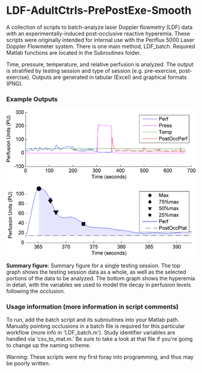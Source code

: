 # LDF-AdultCtrls-PrePostExe-Smooth
A collection of scripts to batch-analyze laser Doppler flowmetry (LDF) data with an experimentally-induced post-occlusive reactive hyperemia. These scripts were originally intended for internal use with the Periflux 5000 Laser Doppler Flowmeter system. There is one main method, LDF_batch. Required Matlab functions are located in the Subroutines folder. 

Time, pressure, temperature, and relative perfusion is analyzed. The output is stratified by testing session and type of session (e.g. pre-exercise, post-exercise). Outputs are generated in tabular (Excel) and graphical formats (PNG).

### Example Outputs

![](https://github.com/btran29/LDF-AdultCtrls-PrePostExe-Smooth/blob/master/example/fig1.png)

**Summary figure**: Summary figure for a single testing session. The top graph shows the testing session data as a whole, as well as the selected portions of the data to be analyzed. The bottom graph shows the hyperemia in detail, with the variables we used to model the decay in perfusion levels following the occlusion.

### Usage information (more information in script comments)
To run, add the batch script and its subroutines into your Matlab path. Manually pointing occlusions in a batch file is required for this particular workflow (more info in 'LDF_batch.m'). Study identifier variables are handled via 'csv_to_mat.m.' Be sure to take a look at that file if you're going to change up the naming scheme.

Warning: These scripts were my first foray into programming, and thus may be poorly written.
